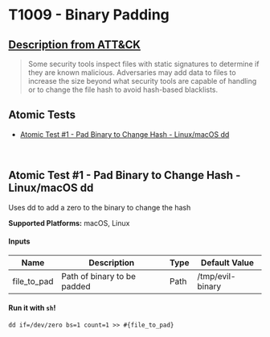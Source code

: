 # T1009 - Binary Padding
## [Description from ATT&CK](https://attack.mitre.org/wiki/Technique/T1009)
<blockquote>Some security tools inspect files with static signatures to determine if they are known malicious. Adversaries may add data to files to increase the size beyond what security tools are capable of handling or to change the file hash to avoid hash-based blacklists.</blockquote>

## Atomic Tests

- [Atomic Test #1 - Pad Binary to Change Hash - Linux/macOS dd](#atomic-test-1---pad-binary-to-change-hash---linuxmacos-dd)


<br/>

## Atomic Test #1 - Pad Binary to Change Hash - Linux/macOS dd
Uses dd to add a zero to the binary to change the hash

**Supported Platforms:** macOS, Linux


#### Inputs
| Name | Description | Type | Default Value | 
|------|-------------|------|---------------|
| file_to_pad | Path of binary to be padded | Path | /tmp/evil-binary|

#### Run it with `sh`! 
```
dd if=/dev/zero bs=1 count=1 >> #{file_to_pad}
```



<br/>
